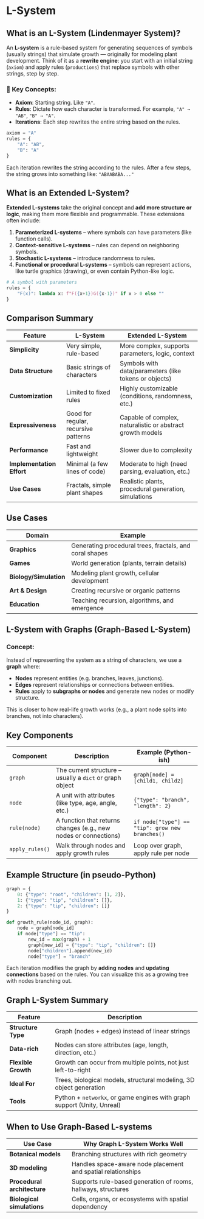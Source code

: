 # L-System

## What is an L-System (Lindenmayer System)?

An **L-system** is a rule-based system for generating sequences of symbols (usually strings) that simulate growth — originally for modeling plant development. Think of it as a **rewrite engine**: you start with an initial string (`axiom`) and apply rules (`productions`) that replace symbols with other strings, step by step.

### 🧠 Key Concepts:

- **Axiom**: Starting string. Like `"A"`.
- **Rules**: Dictate how each character is transformed. For example, `"A" → "AB"`, `"B" → "A"`.
- **Iterations**: Each step rewrites the entire string based on the rules.

```python
axiom = "A"
rules = {
    "A": "AB",
    "B": "A"
}
```

Each iteration rewrites the string according to the rules. After a few steps, the string grows into something like: `"ABAABABA..."`

## What is an Extended L-System?

**Extended L-systems** take the original concept and **add more structure or logic**, making them more flexible and programmable. These extensions often include:

1. **Parameterized L-systems** – where symbols can have parameters (like function calls).
2. **Context-sensitive L-systems** – rules can depend on neighboring symbols.
3. **Stochastic L-systems** – introduce randomness to rules.
4. **Functional or procedural L-systems** – symbols can represent actions, like turtle graphics (drawing), or even contain Python-like logic.

```python
# A symbol with parameters
rules = {
    "F(x)": lambda x: f"F({x+1})G({x-1})" if x > 0 else ""
}
```

## Comparison Summary

| Feature                   | **L-System**                         | **Extended L-System**                                      |
| ------------------------- | ------------------------------------ | ---------------------------------------------------------- |
| **Simplicity**            | Very simple, rule-based              | More complex, supports parameters, logic, context          |
| **Data Structure**        | Basic strings of characters          | Symbols with data/parameters (like tokens or objects)      |
| **Customization**         | Limited to fixed rules               | Highly customizable (conditions, randomness, etc.)         |
| **Expressiveness**        | Good for regular, recursive patterns | Capable of complex, naturalistic or abstract growth models |
| **Performance**           | Fast and lightweight                 | Slower due to complexity                                   |
| **Implementation Effort** | Minimal (a few lines of code)        | Moderate to high (need parsing, evaluation, etc.)          |
| **Use Cases**             | Fractals, simple plant shapes        | Realistic plants, procedural generation, simulations       |

## Use Cases

| **Domain**             | **Example**                                             |
| ---------------------- | ------------------------------------------------------- |
| **Graphics**           | Generating procedural trees, fractals, and coral shapes |
| **Games**              | World generation (plants, terrain details)              |
| **Biology/Simulation** | Modeling plant growth, cellular development             |
| **Art & Design**       | Creating recursive or organic patterns                  |
| **Education**          | Teaching recursion, algorithms, and emergence           |

## L-System with Graphs (Graph-Based L-System)

### Concept:

Instead of representing the system as a string of characters, we use a **graph** where:

- **Nodes** represent entities (e.g. branches, leaves, junctions).
- **Edges** represent relationships or connections between entities.
- **Rules** apply to **subgraphs or nodes** and generate new nodes or modify structure.

This is closer to how real-life growth works (e.g., a plant node splits into branches, not into characters).

## Key Components

| Component       | Description                                                      | Example (Python-ish)                            |
| --------------- | ---------------------------------------------------------------- | ----------------------------------------------- |
| `graph`         | The current structure – usually a `dict` or graph object         | `graph[node] = [child1, child2]`                |
| `node`          | A unit with attributes (like type, age, angle, etc.)             | `{"type": "branch", "length": 2}`               |
| `rule(node)`    | A function that returns changes (e.g., new nodes or connections) | `if node["type"] == "tip": grow new branches()` |
| `apply_rules()` | Walk through nodes and apply growth rules                        | Loop over graph, apply rule per node            |

## Example Structure (in pseudo-Python)

```python
graph = {
    0: {"type": "root", "children": [1, 2]},
    1: {"type": "tip", "children": []},
    2: {"type": "tip", "children": []}
}

def growth_rule(node_id, graph):
    node = graph[node_id]
    if node["type"] == "tip":
        new_id = max(graph) + 1
        graph[new_id] = {"type": "tip", "children": []}
        node["children"].append(new_id)
        node["type"] = "branch"
```

Each iteration modifies the graph by **adding nodes** and **updating connections** based on the rules. You can visualize this as a growing tree with nodes branching out.

## Graph L-System Summary

| Feature             | Description                                                             |
| ------------------- | ----------------------------------------------------------------------- |
| **Structure Type**  | Graph (nodes + edges) instead of linear strings                         |
| **Data-rich**       | Nodes can store attributes (age, length, direction, etc.)               |
| **Flexible Growth** | Growth can occur from multiple points, not just left-to-right           |
| **Ideal For**       | Trees, biological models, structural modeling, 3D object generation     |
| **Tools**           | Python + `networkx`, or game engines with graph support (Unity, Unreal) |

## When to Use Graph-Based L-systems

| Use Case                    | Why Graph L-System Works Well                                 |
| --------------------------- | ------------------------------------------------------------- |
| **Botanical models**        | Branching structures with rich geometry                       |
| **3D modeling**             | Handles space-aware node placement and spatial relationships  |
| **Procedural architecture** | Supports rule-based generation of rooms, hallways, structures |
| **Biological simulations**  | Cells, organs, or ecosystems with spatial dependency          |
